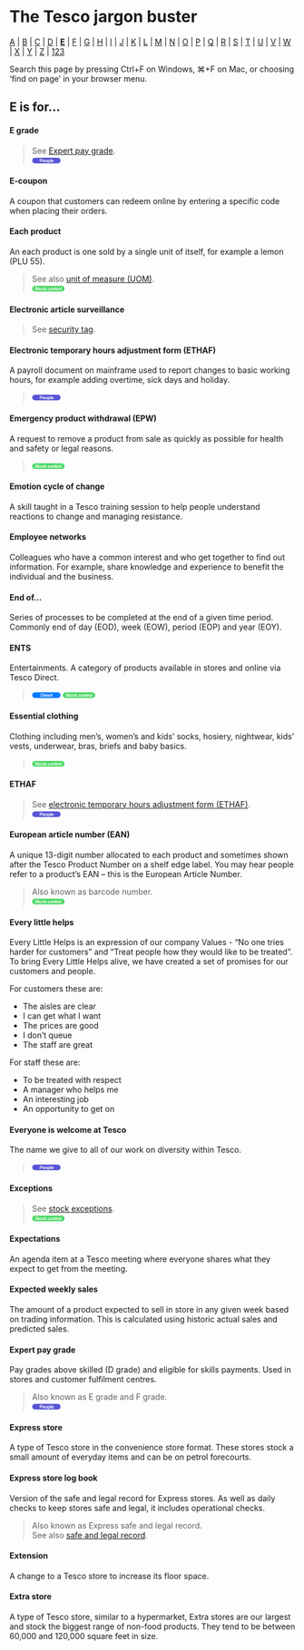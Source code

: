 # The Tesco jargon buster

[A](a.md) | [B](b.md) | [C](c.md) | [D](d.md) | [**E**](e.md) | [F](f.md) | [G](g.md) | [H](h.md) | [I](i.md) | [J](j.md) | [K](k.md) | [L](l.md) | [M](m.md) | [N](n.md) | [O](o.md) | [P](p.md) | [Q](q.md) | [R](r.md) | [S](s.md) | [T](t.md) | [U](u.md) | [V](v.md) | [W](w.md) | [X](x.md) | [Y](y.md) | [Z](z.md) | [123](123.md)

Search this page by pressing Ctrl+F on Windows, ⌘+F on Mac, or choosing ‘find on page’ in your browser menu.

## E is for…

#### E grade
> See [Expert pay grade](e.md#expert-pay-grade).  
> ![People](assets/images/tag-people.png)  

#### E-coupon
A coupon that customers can redeem online by entering a specific code when placing their orders.

#### Each product
An each product is one sold by a single unit of itself, for example a lemon (PLU 55).
> See also [unit of measure (UOM)](u.md#unit-of-measure-uom).  
> ![Stock control](assets/images/tag-stockcontrol.png)

#### Electronic article surveillance
> See [security tag](s.md#security-tag).

#### Electronic temporary hours adjustment form (ETHAF)
A payroll document on mainframe used to report changes to basic working hours, for example adding overtime, sick days and holiday.
> ![People](assets/images/tag-people.png)

#### Emergency product withdrawal (EPW)
A request to remove a product from sale as quickly as possible for health and safety or legal reasons.  
> ![Stock control](assets/images/tag-stockcontrol.png)

#### Emotion cycle of change
A skill taught in a Tesco training session to help people understand reactions to change and managing resistance.

#### Employee networks
Colleagues who have a common interest and who get together to find out information. For example, share knowledge and experience to benefit the individual and the business.

#### End of…
Series of processes to be completed at the end of a given time period. Commonly end of day (EOD), week (EOW), period (EOP) and year (EOY).

#### ENTS
Entertainments. A category of products available in stores and online via Tesco Direct.  
> ![Direct](assets/images/tag-direct.png) ![Stock control](assets/images/tag-stockcontrol.png)

#### Essential clothing
Clothing including men’s, women’s and kids’ socks, hosiery, nightwear, kids’ vests, underwear, bras, briefs and baby basics.  
> ![Stock control](assets/images/tag-stockcontrol.png)

#### ETHAF
> See [electronic temporary hours adjustment form (ETHAF)](e.md#electronic-temporary-hours-adjustment-form-ethaf).  
> ![People](assets/images/tag-people.png)

#### European article number (EAN)
A unique 13-digit number allocated to each product and sometimes shown after the Tesco Product Number on a shelf edge label. You may hear people refer to a product’s EAN – this is the European Article Number.  
> Also known as barcode number.  
> ![Stock control](assets/images/tag-stockcontrol.png)

#### Every little helps
Every Little Helps is an expression of our company Values - “No one tries harder for customers” and “Treat people how they would like to be treated”. To bring Every Little Helps alive, we have created a set of promises for our customers and people.

For customers these are:
- The aisles are clear
- I can get what I want
- The prices are good
- I don’t queue
- The staff are great

For staff these are:
- To be treated with respect
- A manager who helps me
- An interesting job
- An opportunity to get on

#### Everyone is welcome at Tesco
The name we give to all of our work on diversity within Tesco.
> ![People](assets/images/tag-people.png)

#### Exceptions
> See [stock exceptions](s.md#stock-exceptions).  
> ![Stock control](assets/images/tag-stockcontrol.png)

#### Expectations
An agenda item at a Tesco meeting where everyone shares what they expect to get from the meeting.

#### Expected weekly sales
The amount of a product expected to sell in store in any given week based on trading information. This is calculated using historic actual sales and predicted sales.

#### Expert pay grade
Pay grades above skilled (D grade) and eligible for skills payments. Used in stores and customer fulfilment centres.  
> Also known as E grade and F grade.  
> ![People](assets/images/tag-people.png)  

#### Express store
A type of Tesco store in the convenience store format. These stores stock a small amount of everyday items and can be on petrol forecourts.

#### Express store log book
Version of the safe and legal record for Express stores. As well as daily checks to keep stores safe and legal, it includes operational checks.
> Also known as Express safe and legal record.  
> See also [safe and legal record](s.md#safe-and-legal-record).

#### Extension
A change to a Tesco store to increase its floor space.

#### Extra store
A type of Tesco store, similar to a hypermarket, Extra stores are our largest and stock the biggest range of non-food products. They tend to be between 60,000 and 120,000 square feet in size.
